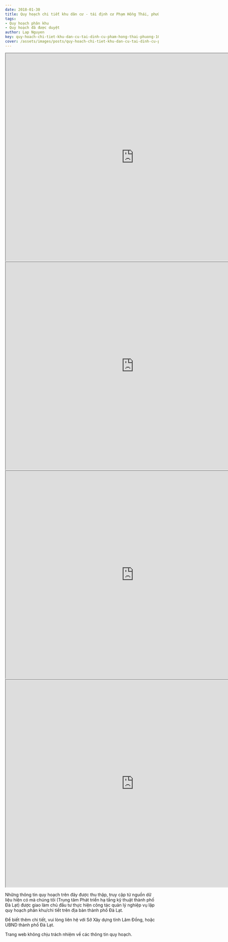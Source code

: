 ```yaml
---
date: 2018-01-30
title: Quy hoạch chi tiết khu dân cư - tái định cư Phạm Hồng Thái, phường 10
tags:
- Quy hoạch phân khu
- Quy hoạch đã được duyệt
author: Lap Nguyen
key: quy-hoach-chi-tiet-khu-dan-cu-tai-dinh-cu-pham-hong-thai-phuong-10
cover: /assets/images/posts/quy-hoach-chi-tiet-khu-dan-cu-tai-dinh-cu-pham-hong-thai-phuong-10.png
---
```


<iframe src="https://drive.google.com/file/d/1ARGlsfqD50cbk9zY3LWdjEN5Qnibjae0/preview" width="840" height="680"></iframe>
<!--more-->
<iframe src="https://drive.google.com/file/d/1ZHypQf8VjqaMWb3wV7-VEsVoLC1mnh8J/preview" width="840" height="680"></iframe>
<iframe src="https://drive.google.com/file/d/1ilIrnuf3_5MsLFxjpKs9NEKsi20DAwbr/preview" width="840" height="680"></iframe>
<iframe src="https://drive.google.com/file/d/1JirjsdESR2NeTY-IPFqjuTJNQKMjZbo6/preview" width="840" height="680"></iframe>


Những thông tin quy hoạch trên đây được thu thập, truy cập từ nguồn dữ liệu hiện có mà chúng tôi 
(Trung tâm Phát triển hạ tầng kỹ thuật thành phố Đà Lạt) được giao làm chủ đầu tư thực hiện công tác quản lý nghiệp vụ 
lập quy hoạch phân khu/chi tiết trên địa bàn thành phố Đà Lạt.

Để biết thêm chi tiết, vui lòng liên hệ với Sở Xây dựng tỉnh Lâm Đồng, hoặc UBND thành phố Đà Lạt.

Trang web không chịu trách nhiệm về các thông tin quy hoạch.